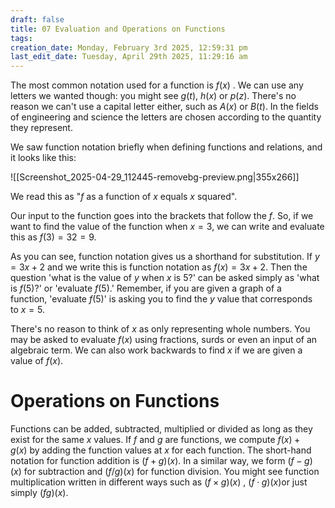 ```yaml
---
draft: false
title: 07 Evaluation and Operations on Functions
tags:
creation_date: Monday, February 3rd 2025, 12:59:31 pm
last_edit_date: Tuesday, April 29th 2025, 11:29:16 am
---
```


The most common notation used for a function is $f(x)$ . We can use any letters we wanted though: you might see $g(t)$, $h(x)$ or $p(z)$. There's no reason we can't use a capital letter either, such as $A(x)$ or $B(t)$. In the fields of engineering and science the letters are chosen according to the quantity they represent.

We saw function notation briefly when defining functions and relations, and it looks like this:

![[Screenshot_2025-04-29_112445-removebg-preview.png|355x266]]

We read this as "$f$ as a function of $x$ equals $x$ squared".

Our input to the function goes into the brackets that follow the $f$. So, if we want to find the value of the function when $x=3$, we can write and evaluate this as $f(3)=32=9$.

As you can see, function notation gives us a shorthand for substitution. If $y=3x+2$ and we write this is function notation as $f(x)=3x+2$. Then the question 'what is the value of $y$ when $x$ is $5$?' can be asked simply as 'what is $f(5)$?' or 'evaluate $f(5)$.' Remember, if you are given a graph of a function, 'evaluate $f(5)$' is asking you to find the $y$ value that corresponds to $x=5$.

There's no reason to think of $x$ as only representing whole numbers. You may be asked to evaluate $f(x)$ using fractions, surds or even an input of an algebraic term. We can also work backwards to find $x$ if we are given a value of $f(x)$.

# Operations on Functions

Functions can be added, subtracted, multiplied or divided as long as they exist for the same $x$ values. If $f$ and $g$ are functions, we compute $f(x)+g(x)$ by adding the function values at $x$ for each function. The short-hand notation for function addition is $(f+g)(x)$. In a similar way, we form $(f−g)(x)$ for subtraction and $(f/g)(x)$ for function division. You might see function multiplication written in different ways such as $(f×g)(x)$ , $(f·g)(x)$or just simply $(fg)(x)$.
